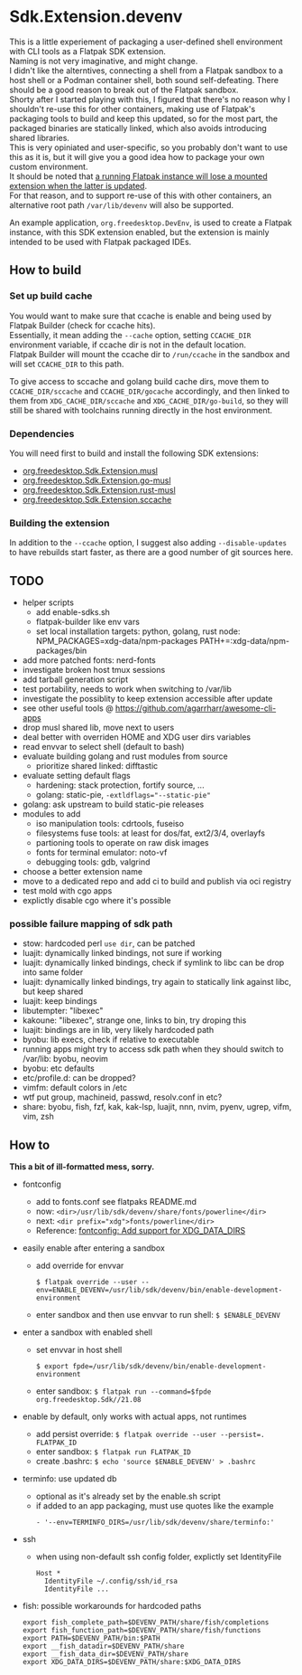 # Sdk.Extension.devenv

This is a little experiement of packaging a user-defined shell environment with CLI tools as a Flatpak SDK extension.  
Naming is not very imaginative, and might change.  
I didn't like the alterntives, connecting a shell from a Flatpak sandbox to a host shell or a Podman container shell,
both sound self-defeating. There should be a good reason to break out of the Flatpak sandbox.  
Shorty after I started playing with this, I figured that there's no reason why I shouldn't re-use this for other
containers, making use of Flatpak's packaging tools to build and keep this updated, so for the most part, the packaged
binaries are statically linked, which also avoids introducing shared libraries.  
This is very opiniated and user-specific, so you probably don't want to use this as it is, but it will give you a good
idea how to package your own custom environment.  
It should be noted that [a running Flatpak instance will lose a mounted extension when the latter is updated](https://github.com/flatpak/flatpak/issues/4356).  
For that reason, and to support re-use of this with other containers, an alternative root path `/var/lib/devenv` will
also be supported.

An example application, `org.freedesktop.DevEnv`, is used to create a Flatpak instance, with this SDK extension enabled,
but the extension is mainly intended to be used with Flatpak packaged IDEs.


## How to build

### Set up build cache

You would want to make sure that ccache is enable and being used by Flatpak Builder (check for ccache hits).  
Essentially, it mean adding the `--cache` option, setting `CCACHE_DIR` environment variable, if ccache dir is not in the
default location.  
Flatpak Builder will mount the ccache dir to `/run/ccache` in the sandbox and will set `CCACHE_DIR` to this path.

To give access to sccache and golang build cache dirs, move them to `CCACHE_DIR/sccache` and `CCACHE_DIR/gocache`
accordingly, and then linked to them from `XDG_CACHE_DIR/sccache` and `XDG_CACHE_DIR/go-build`, so they will still be
shared with toolchains running directly in the host environment.

### Dependencies

You will need first to build and install the following SDK extensions:

* [org.freedesktop.Sdk.Extension.musl](https://github.com/tinywrkb/org.freedesktop.Sdk.Extension.musl)
* [org.freedesktop.Sdk.Extension.go-musl](https://github.com/tinywrkb/org.freedesktop.Sdk.Extension.go-musl)
* [org.freedesktop.Sdk.Extension.rust-musl](https://github.com/tinywrkb/org.freedesktop.Sdk.Extension.rust-musl)
* [org.freedesktop.Sdk.Extension.sccache](https://github.com/tinywrkb/org.freedesktop.Sdk.Extension.sccache)

### Building the extension

In addition to the `--ccache` option, I suggest also adding `--disable-updates` to have rebuilds start faster,
as there are a good number of git sources here.


## TODO
* helper scripts
  * add enable-sdks.sh
  * flatpak-builder like env vars
  * set local installation targets: python, golang, rust
    node: NPM_PACKAGES=xdg-data/npm-packages
          PATH+=:xdg-data/npm-packages/bin
* add more patched fonts: nerd-fonts
* investigate broken host tmux sessions
* add tarball generation script
* test portability, needs to work when switching to /var/lib
* investigate the possiblity to keep extension accessible after update
* see other useful tools @ https://github.com/agarrharr/awesome-cli-apps
* drop musl shared lib, move next to users
* deal better with overriden HOME and XDG user dirs variables
* read envvar to select shell (default to bash)
* evaluate building golang and rust modules from source
  * prioritize shared linked: difftastic
* evaluate setting default flags
  * hardening: stack protection, fortify source, ...
  * golang: static-pie, `-extldflags="--static-pie"`
* golang: ask upstream to build static-pie releases
* modules to add
  * iso manipulation tools: cdrtools, fuseiso
  * filesystems fuse tools: at least for dos/fat, ext2/3/4, overlayfs
  * partioning tools to operate on raw disk images
  * fonts for terminal emulator: noto-vf
  * debugging tools: gdb, valgrind
* choose a better extension name
* move to a dedicated repo and add ci to build and publish via oci registry
* test mold with cgo apps
* explictly disable cgo where it's possible

### possible failure mapping of sdk path
* stow: hardcoded perl `use dir`, can be patched
* luajit: dynamically linked bindings, not sure if working
* luajit: dynamically linked bindings, check if symlink to libc can be drop into same folder
* luajit: dynamically linked bindings, try again to statically link against libc, but keep shared
* luajit: keep bindings
* libutempter: "libexec"
* kakoune: "libexec", strange one, links to bin, try droping this
* luajit: bindings are in lib, very likely hardcoded path
* byobu: lib execs, check if relative to executable
* running apps might try to access sdk path when they should switch to /var/lib: byobu, neovim
* byobu: etc defaults
* etc/profile.d: can be dropped?
* vimfm: default colors in /etc
* wtf put group, machineid, passwd, resolv.conf in etc?
* share: byobu, fish, fzf, kak, kak-lsp, luajit, nnn, nvim, pyenv, ugrep, vifm, vim, zsh


## How to

**This a bit of ill-formatted mess, sorry.**

* fontconfig
  * add to fonts.conf see flatpaks README.md
  * now: `<dir>/usr/lib/sdk/devenv/share/fonts/powerline</dir>`
  * next: `<dir prefix="xdg">fonts/powerline</dir>`
  * Reference: [fontconfig: Add support for XDG_DATA_DIRS](https://gitlab.freedesktop.org/fontconfig/fontconfig/-/commit/6f27f42e6140030715075aa3bd3e5cc9e2fdc6f1)

* easily enable after entering a sandbox
  * add override for envvar
    ```
    $ flatpak override --user --env=ENABLE_DEVENV=/usr/lib/sdk/devenv/bin/enable-development-environment
    ```
  * enter sandbox and then use envvar to run shell: `$ $ENABLE_DEVENV`

* enter a sandbox with enabled shell
  * set envvar in host shell
    ```
    $ export fpde=/usr/lib/sdk/devenv/bin/enable-development-environment
    ```
  * enter sandbox: `$ flatpak run --command=$fpde org.freedesktop.Sdk//21.08`

* enable by default, only works with actual apps, not runtimes
  * add persist override:  `$ flatpak override --user --persist=. FLATPAK_ID`
  * enter sandbox: `$ flatpak run FLATPAK_ID`
  * create .bashrc: `$ echo 'source $ENABLE_DEVENV' > .bashrc`

* terminfo: use updated db
  * optional as it's already set by the enable.sh script
  * if added to an app packaging, must use quotes like the example
    ```
    - '--env=TERMINFO_DIRS=/usr/lib/sdk/devenv/share/terminfo:'
    ```

* ssh
  * when using non-default ssh config folder, explictly set IdentityFile
    ```
    Host *
      IdentityFile ~/.config/ssh/id_rsa
      IdentityFile ...
    ```

* fish: possible workarounds for hardcoded paths
  ```
  export fish_complete_path=$DEVENV_PATH/share/fish/completions
  export fish_function_path=$DEVENV_PATH/share/fish/functions
  export PATH=$DEVENV_PATH/bin:$PATH
  export __fish_datadir=$DEVENV_PATH/share
  export __fish_data_dir=$DEVENV_PATH/share
  export XDG_DATA_DIRS=$DEVENV_PATH/share:$XDG_DATA_DIRS
  ```
